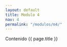```yaml
---
layout: default
title: Modulo 4
nav: 4
permalink: "/modulos/m4/"
---
```


Contenido {{ page.title }}
